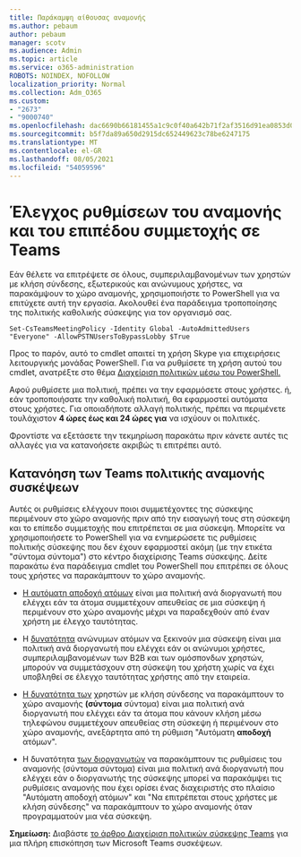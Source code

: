 ```yaml
---
title: Παράκαμψη αίθουσας αναμονής
ms.author: pebaum
author: pebaum
manager: scotv
ms.audience: Admin
ms.topic: article
ms.service: o365-administration
ROBOTS: NOINDEX, NOFOLLOW
localization_priority: Normal
ms.collection: Adm_O365
ms.custom:
- "2673"
- "9000740"
ms.openlocfilehash: dac6690b66181455a1c9c0f40a642b71f2af3516d91ea0853d06564b017b03a2
ms.sourcegitcommit: b5f7da89a650d2915dc652449623c78be6247175
ms.translationtype: MT
ms.contentlocale: el-GR
ms.lasthandoff: 08/05/2021
ms.locfileid: "54059596"
---
```

# <a name="control-lobby-settings-and-level-of-participation-in-teams"></a>Έλεγχος ρυθμίσεων του αναμονής και του επιπέδου συμμετοχής σε Teams

Εάν θέλετε να επιτρέψετε σε όλους, συμπεριλαμβανομένων των χρηστών με κλήση σύνδεσης, εξωτερικούς και ανώνυμους χρήστες, να παρακάμψουν το χώρο αναμονής, χρησιμοποιήστε το PowerShell για να επιτύχετε αυτή την εργασία. Ακολουθεί ένα παράδειγμα τροποποίησης της πολιτικής καθολικής σύσκεψης για τον οργανισμό σας.

`Set-CsTeamsMeetingPolicy -Identity Global -AutoAdmittedUsers "Everyone" -AllowPSTNUsersToBypassLobby $True`

Προς το παρόν, αυτό το cmdlet απαιτεί τη χρήση Skype για επιχειρήσεις λειτουργικής μονάδας PowerShell. Για να ρυθμίσετε τη χρήση αυτού του cmdlet, ανατρέξτε στο θέμα [Διαχείριση πολιτικών μέσω του PowerShell.](https://docs.microsoft.com/microsoftteams/teams-powershell-overview#managing-policies-via-powershell)

Αφού ρυθμίσετε μια πολιτική, πρέπει να την εφαρμόσετε στους χρήστες. ή, εάν τροποποιήσατε την καθολική πολιτική, θα εφαρμοστεί αυτόματα στους χρήστες. Για οποιαδήποτε αλλαγή πολιτικής, πρέπει να περιμένετε τουλάχιστον **4 ώρες έως και 24 ώρες για** να ισχύουν οι πολιτικές. 

Φροντίστε να εξετάσετε την τεκμηρίωση παρακάτω πριν κάνετε αυτές τις αλλαγές για να κατανοήσετε ακριβώς τι επιτρέπει αυτό.


## <a name="understanding-teams-meeting-lobby-policy-controls"></a>Κατανόηση των Teams πολιτικής αναμονής συσκέψεων

Αυτές οι ρυθμίσεις ελέγχουν ποιοι συμμετέχοντες της σύσκεψης περιμένουν στο χώρο αναμονής πριν από την εισαγωγή τους στη σύσκεψη και το επίπεδο συμμετοχής που επιτρέπεται σε μια σύσκεψη. Μπορείτε να χρησιμοποιήσετε το PowerShell για να ενημερώσετε τις ρυθμίσεις πολιτικής σύσκεψης που δεν έχουν εφαρμοστεί ακόμη (με την ετικέτα "σύντομα σύντομα") στο κέντρο διαχείρισης Teams σύσκεψης. Δείτε παρακάτω ένα παράδειγμα cmdlet του PowerShell που επιτρέπει σε όλους τους χρήστες να παρακάμπτουν το χώρο αναμονής.

- [Η αυτόματη αποδοχή ατόμων](https://docs.microsoft.com/microsoftteams/meeting-policies-in-teams#automatically-admit-people) είναι μια πολιτική ανά διοργανωτή που ελέγχει εάν τα άτομα συμμετέχουν απευθείας σε μια σύσκεψη ή περιμένουν στο χώρο αναμονής μέχρι να παραδεχθούν από έναν χρήστη με έλεγχο ταυτότητας.

- Η [δυνατότητα](https://docs.microsoft.com/microsoftteams/meeting-policies-in-teams#allow-anonymous-people-to-start-a-meeting) ανώνυμων ατόμων να ξεκινούν μια σύσκεψη είναι μια πολιτική ανά διοργανωτή που ελέγχει εάν οι ανώνυμοι χρήστες, συμπεριλαμβανομένων των B2B και των ομόσπονδων χρηστών, μπορούν να συμμετάσχουν στη σύσκεψη του χρήστη χωρίς να έχει υποβληθεί σε έλεγχο ταυτότητας χρήστης από την εταιρεία.

- [Η δυνατότητα των](https://docs.microsoft.com/microsoftteams/meeting-policies-in-teams#allow-dial-in-users-to-bypass-the-lobby-coming-soon) χρηστών με κλήση σύνδεσης να παρακάμπτουν το χώρο αναμονής **(σύντομα** σύντομα) είναι μια πολιτική ανά διοργανωτή που ελέγχει εάν τα άτομα που κάνουν κλήση μέσω τηλεφώνου συμμετέχουν απευθείας στη σύσκεψη ή περιμένουν στο χώρο αναμονής, ανεξάρτητα από τη ρύθμιση "Αυτόματη **αποδοχή** ατόμων".

- Η δυνατότητα [των διοργανωτών](https://docs.microsoft.com/microsoftteams/meeting-policies-in-teams#allow-organizers-to-override-lobby-settings-coming-soon) να παρακάμπτουν τις ρυθμίσεις του αναμονής (σύντομα σύντομα) είναι  μια πολιτική  ανά διοργανωτή που ελέγχει εάν ο διοργανωτής της σύσκεψης μπορεί να παρακάμψει τις ρυθμίσεις αναμονής που έχει ορίσει ένας διαχειριστής στο πλαίσιο "Αυτόματη αποδοχή ατόμων" και "Να επιτρέπεται στους χρήστες με κλήση σύνδεσης" να παρακάμπτουν το χώρο αναμονής όταν προγραμματούν μια νέα σύσκεψη.

**Σημείωση:** Διαβάστε [το άρθρο Διαχείριση πολιτικών σύσκεψης Teams](https://docs.microsoft.com/microsoftteams/meeting-policies-in-teams) για μια πλήρη επισκόπηση των Microsoft Teams συσκέψεων.

